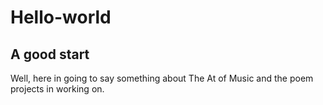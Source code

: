 # Hello-world
A good start 
---

Well,  here in going to say something about The At of Music and the poem projects in working on.  

